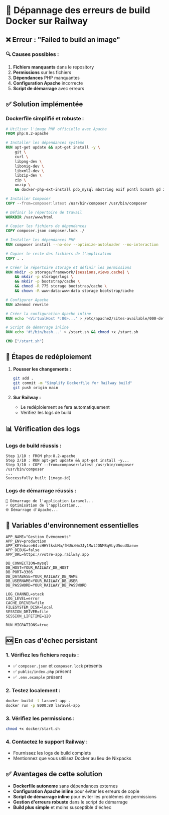 # 🔧 Dépannage des erreurs de build Docker sur Railway

## ❌ Erreur : "Failed to build an image"

### 🔍 Causes possibles :

1. **Fichiers manquants** dans le repository
2. **Permissions** sur les fichiers
3. **Dépendances** PHP manquantes
4. **Configuration Apache** incorrecte
5. **Script de démarrage** avec erreurs

## ✅ Solution implémentée

### **Dockerfile simplifié et robuste :**

```dockerfile
# Utiliser l'image PHP officielle avec Apache
FROM php:8.2-apache

# Installer les dépendances système
RUN apt-get update && apt-get install -y \
    git \
    curl \
    libpng-dev \
    libonig-dev \
    libxml2-dev \
    libzip-dev \
    zip \
    unzip \
    && docker-php-ext-install pdo_mysql mbstring exif pcntl bcmath gd zip

# Installer Composer
COPY --from=composer:latest /usr/bin/composer /usr/bin/composer

# Définir le répertoire de travail
WORKDIR /var/www/html

# Copier les fichiers de dépendances
COPY composer.json composer.lock ./

# Installer les dépendances PHP
RUN composer install --no-dev --optimize-autoloader --no-interaction

# Copier le reste des fichiers de l'application
COPY . .

# Créer le répertoire storage et définir les permissions
RUN mkdir -p storage/framework/{sessions,views,cache} \
    && mkdir -p storage/logs \
    && mkdir -p bootstrap/cache \
    && chmod -R 775 storage bootstrap/cache \
    && chown -R www-data:www-data storage bootstrap/cache

# Configurer Apache
RUN a2enmod rewrite

# Créer la configuration Apache inline
RUN echo '<VirtualHost *:80>...' > /etc/apache2/sites-available/000-default.conf

# Script de démarrage inline
RUN echo '#!/bin/bash...' > /start.sh && chmod +x /start.sh

CMD ["/start.sh"]
```

## 🚀 Étapes de redéploiement

1. **Pousser les changements :**
   ```bash
   git add .
   git commit -m "Simplify Dockerfile for Railway build"
   git push origin main
   ```

2. **Sur Railway :**
   - Le redéploiement se fera automatiquement
   - Vérifiez les logs de build

## 📊 Vérification des logs

### **Logs de build réussis :**
```
Step 1/10 : FROM php:8.2-apache
Step 2/10 : RUN apt-get update && apt-get install -y...
Step 3/10 : COPY --from=composer:latest /usr/bin/composer /usr/bin/composer
...
Successfully built [image-id]
```

### **Logs de démarrage réussis :**
```
🚀 Démarrage de l'application Laravel...
⚡ Optimisation de l'application...
🌐 Démarrage d'Apache...
```

## 🔧 Variables d'environnement essentielles

```env
APP_NAME="Gestion Événements"
APP_ENV=production
APP_KEY=base64:cHHYlksbMa/fHUAzNmJJy1MwtJONMBqVLyU5ouUGasw=
APP_DEBUG=false
APP_URL=https://votre-app.railway.app

DB_CONNECTION=mysql
DB_HOST=YOUR_RAILWAY_DB_HOST
DB_PORT=3306
DB_DATABASE=YOUR_RAILWAY_DB_NAME
DB_USERNAME=YOUR_RAILWAY_DB_USER
DB_PASSWORD=YOUR_RAILWAY_DB_PASSWORD

LOG_CHANNEL=stack
LOG_LEVEL=error
CACHE_DRIVER=file
FILESYSTEM_DISK=local
SESSION_DRIVER=file
SESSION_LIFETIME=120

RUN_MIGRATIONS=true
```

## 🆘 En cas d'échec persistant

### **1. Vérifiez les fichiers requis :**
- ✅ `composer.json` et `composer.lock` présents
- ✅ `public/index.php` présent
- ✅ `.env.example` présent

### **2. Testez localement :**
```bash
docker build -t laravel-app .
docker run -p 8000:80 laravel-app
```

### **3. Vérifiez les permissions :**
```bash
chmod +x docker/start.sh
```

### **4. Contactez le support Railway :**
- Fournissez les logs de build complets
- Mentionnez que vous utilisez Docker au lieu de Nixpacks

## ✅ Avantages de cette solution

- **Dockerfile autonome** sans dépendances externes
- **Configuration Apache inline** pour éviter les erreurs de copie
- **Script de démarrage inline** pour éviter les problèmes de permissions
- **Gestion d'erreurs robuste** dans le script de démarrage
- **Build plus simple** et moins susceptible d'échec 